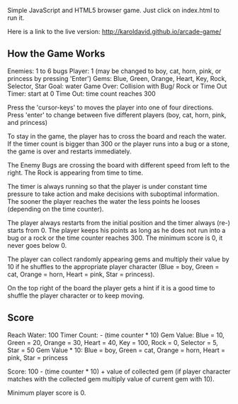 Simple JavaScript and HTML5 browser game.
Just click on index.html to run it.

Here is a link to the live version:
http://karoldavid.github.io/arcade-game/

How the Game Works
------------------

Enemies: 1 to 6 bugs
Player: 1 (may be changed to boy, cat, horn, pink, or princess by pressing
  'Enter')
Gems: Blue, Green, Orange, Heart, Key, Rock, Selector, Star
Goal: water
Game Over: Collision with Bug/ Rock or Time Out
Timer: start at 0
Time Out: time count reaches 300

Press the 'cursor-keys' to moves the player into one of four directions.
Press 'enter' to change between five  different players (boy, cat,
horn, pink, and princess)

To stay in the game, the player has to cross the board and reach the water.
If the timer count is bigger than 300 or the player runs into a bug or a stone,
the game is over and restarts immediately.

The Enemy Bugs are crossing the board with different speed from left to the right.
The Rock is appearing from time to time.

The timer is always running so that the player is under constant time pressure
to take action and make decisions with suboptimal information. The sooner
the player reaches the water the less points he looses (depending on the
time counter).

The player always restarts from the initial position and the timer always
(re-) starts from 0. The player keeps his points as long as he does not run into
a bug or a rock or the time counter reaches 300. The minimum score is 0, it never
goes below 0.

The player can collect randomly appearing gems and multiply their value by 10
if he shuffles to the appropriate player character (Blue = boy, Green = cat,
Orange = horn, Heart = pink, Star = princess).

On the top right of the board the player gets a hint if it is a good time
to shuffle the player character or to keep moving.

Score
-----
Reach Water: 100
Timer Count: - (time counter * 10)
Gem Value: Blue = 10, Green = 20, Orange = 30, Heart = 40, Key = 100,
           Rock = 0, Selector = 5, Star = 50
Gem Value * 10: Blue = boy, Green = cat, Orange = horn,
                Heart = pink, Star = princess

Score: 100 - (time counter * 10) + value of collected gem (if player character
matches with the collected gem multiply value of current gem with 10).

Minimum player score is 0.
